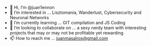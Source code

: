 - 👋 Hi, I’m @juan1ennon
- 👀 I’m interested in ... Lisztomania, Wanderlust, Cybersecurity and Neuronal Networks
- 🌱 I’m currently learning ... GIT compilation and JS Coding
- 💞️ I’m looking to collaborate on ... a sexy nerdy team with interesting projects that may or may not be profitable yet rewarding
- 📫 How to reach me ... juanmasalros@gmail.com

<!---
juan1ennon/juan1ennon is a ✨ special ✨ repository because its `README.md` (this file) appears on your GitHub profile.
You can click the Preview link to take a look at your changes.
--->
